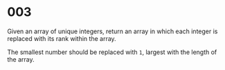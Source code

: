 [_metadata_:tags]:-        "list order"

# 003

Given an array of unique integers, return an array in which each integer is replaced with its rank within the array.

The smallest number should be replaced with `1`, largest with the length of the array.
